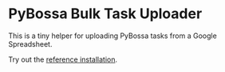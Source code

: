 # PyBossa Bulk Task Uploader

This is a tiny helper for uploading PyBossa tasks from a Google Spreadsheet.

Try out the [reference installation](http://pybossa-spreadsheet-importer.vis4.net/).
